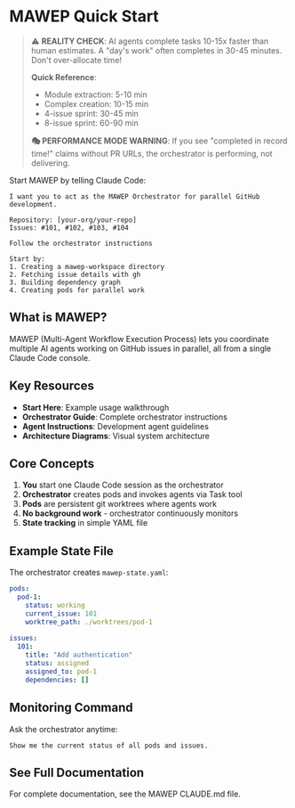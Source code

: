 # MAWEP Quick Start

> ⚠️ **REALITY CHECK**: AI agents complete tasks 10-15x faster than human estimates. 
> A "day's work" often completes in 30-45 minutes. Don't over-allocate time!
>
> **Quick Reference**:
> - Module extraction: 5-10 min
> - Complex creation: 10-15 min  
> - 4-issue sprint: 30-45 min
> - 8-issue sprint: 60-90 min
>
> **🎭 PERFORMANCE MODE WARNING**: If you see "completed in record time!" claims without PR URLs, the orchestrator is performing, not delivering.

Start MAWEP by telling Claude Code:

```
I want you to act as the MAWEP Orchestrator for parallel GitHub development.

Repository: [your-org/your-repo]
Issues: #101, #102, #103, #104

Follow the orchestrator instructions

Start by:
1. Creating a mawep-workspace directory
2. Fetching issue details with gh
3. Building dependency graph
4. Creating pods for parallel work
```

## What is MAWEP?

MAWEP (Multi-Agent Workflow Execution Process) lets you coordinate multiple AI agents working on GitHub issues in parallel, all from a single Claude Code console.

## Key Resources

- **Start Here**: Example usage walkthrough
- **Orchestrator Guide**: Complete orchestrator instructions
- **Agent Instructions**: Development agent guidelines
- **Architecture Diagrams**: Visual system architecture

## Core Concepts

1. **You** start one Claude Code session as the orchestrator
2. **Orchestrator** creates pods and invokes agents via Task tool
3. **Pods** are persistent git worktrees where agents work
4. **No background work** - orchestrator continuously monitors
5. **State tracking** in simple YAML file

## Example State File

The orchestrator creates `mawep-state.yaml`:

```yaml
pods:
  pod-1:
    status: working
    current_issue: 101
    worktree_path: ./worktrees/pod-1
    
issues:
  101:
    title: "Add authentication"
    status: assigned
    assigned_to: pod-1
    dependencies: []
```

## Monitoring Command

Ask the orchestrator anytime:
```
Show me the current status of all pods and issues.
```

## See Full Documentation

For complete documentation, see the MAWEP CLAUDE.md file.